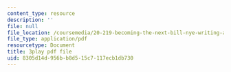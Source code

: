 ```yaml
---
content_type: resource
description: ''
file: null
file_location: /coursemedia/20-219-becoming-the-next-bill-nye-writing-and-hosting-the-educational-show-january-iap-2015/8305d14d956bb8d515c7117ecb1db730_qkkI9Z9tKvo.pdf
file_type: application/pdf
resourcetype: Document
title: 3play pdf file
uid: 8305d14d-956b-b8d5-15c7-117ecb1db730
---
```

